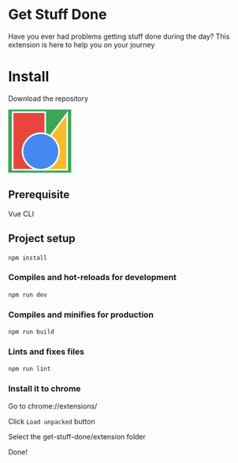 # Get Stuff Done
Have you ever had problems getting stuff done during the day?
This extension is here to help you on your journey

# Install
Download the repository


![image info](./documentation/install/image.png)

## Prerequisite
Vue CLI

## Project setup
```
npm install
```

### Compiles and hot-reloads for development
```
npm run dev
```

### Compiles and minifies for production
```
npm run build
```

### Lints and fixes files
```
npm run lint
```

### Install it to chrome

Go to chrome://extensions/

Click `Load unpacked` button

Select the get-stuff-done/extension folder

Done!